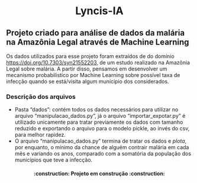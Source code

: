 <h1 align="center"> Lyncis-IA </h1>

## Projeto criado para análise de dados da malária na Amazônia Legal através de Machine Learning

Os dados utilizados para esse projeto foram extraídos de do domínio <https://doi.org/10.7303/syn21552203>, de um estudo realizado na Amazônia Legal sobre malária. A partir disso, pensamos em desenvolver um mecanismo probabilistíco por Machine Learning sobre possível taxa de infecção quando se está/visita algum munícipio dos considerados.

### Descrição dos arquivos

<ul>
  <li>Pasta “dados”: contém todos os dados necessários para utilizar no arquivo “manipulacao_dados.py”, já o arquivo “importar_expotar.py” é utilizado unicamente para tratar previamente os dados com tamanho reduzido e exportando o arquivo para o modelo pickle, ao invés do csv, para melhor rapidez.</li>
  <li>O arquivo “manipulacao_dados.py” termina de tratar os dados e <em>plota</em>, por enquanto, o mínimo da chance de alguém contrair malária em cada mês e variando os anos, comparado com a somatória da população dos municípios que teve a infecção.</li>

</ul>

<h4 align="center">
    :construction:  Projeto em construção  :construction:
</h4>

